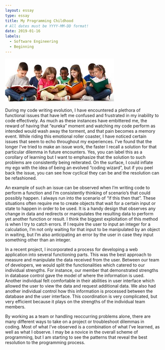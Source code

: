```yaml
---
layout: essay
type: essay
title: My Programming Childhood
# All dates must be YYYY-MM-DD format!
date: 2019-01-16
labels:
  - Software Engineering
  - Beginning
---
```

<img class="ui medium left floated image" src="../images/childhood.jpg">

During my code writing evolution, I have encountered a plethora of functional issues that have left me confused and frustrated in my inability to code effectively.  As much as these instances have embittered me, the reward of having that “eureka” moment and watching my code perform as intended would wash away the torment, and that pain becomes a memory event.  While riding this emotional roller coaster, I have noticed certain issues that seem to echo throughout my experiences.  I’ve found that the longer I’ve tried to make an issue work, the faster I recall a solution for that particular dilemma in future encounters.  Yes, you can label this as a corollary of learning but I want to emphasize that the solution to such problems are consistently being reiterated.  On the surface, I could inflate my ego with the idea of being an evolved “coding wizard”, but if you peel back the issue, you can see how cyclical they can be and the resolution can be refashioned.

An example of such an issue can be observed when I’m writing code to perform a function and I’m consistently thinking of scenario’s that could possibly happen.  I always run into the scenario of “if this then that”.  These situations often require me to create objects that wait for a certain input or state to happen in order to be used.  It is a handy design that observes any change in data and redirects or manipulates the resulting data to perform yet another function or result.  I think the biggest exploitation of this method is when I try to catch errors.  If I require the user to input an integer for a calculation, I’m not only waiting for that input to be manipulated by an object in waiting, but I’m also anticipating an error by the user in case they input something other than an integer.

In a recent project, I incorporated a process for developing a web application into several functioning parts.  This was the best approach to measure and manipulate the data received from the user.  Between our team of developers, we would split the functionalities which catered to our individual strengths.  For instance, our member that demonstrated strengths in database control gave the model of where the information is used.  Another individual felt comfortable in their abilities in user interface which allowed the user to view the data and request additional data.  We also had another individual control how this information is processed between the database and the user interface.  This coordination is very complicated, but very efficient because it plays on the strengths of the individual team members.

By working as a team or handling reoccurring problems alone, there are many different ways to take on a project or troubleshoot dilemmas in coding.  Most of what I’ve observed is a combination of what I’ve learned, as well as what I observe.  I may be a novice in the overall scheme of programming, but I am starting to see the patterns that reveal the best resolution to the programming process.
